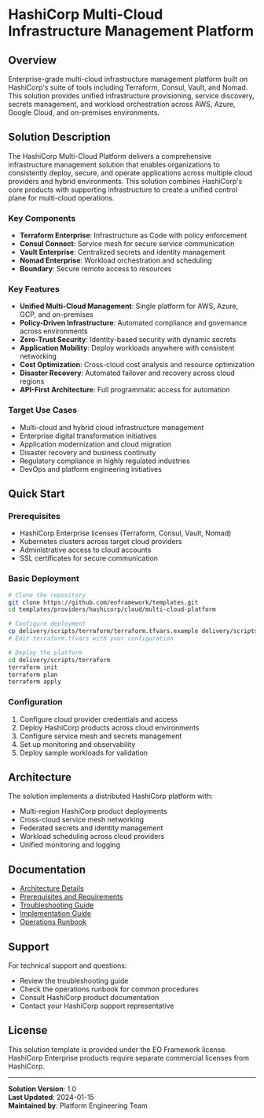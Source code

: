 # HashiCorp Multi-Cloud Infrastructure Management Platform

## Overview
Enterprise-grade multi-cloud infrastructure management platform built on HashiCorp's suite of tools including Terraform, Consul, Vault, and Nomad. This solution provides unified infrastructure provisioning, service discovery, secrets management, and workload orchestration across AWS, Azure, Google Cloud, and on-premises environments.

## Solution Description
The HashiCorp Multi-Cloud Platform delivers a comprehensive infrastructure management solution that enables organizations to consistently deploy, secure, and operate applications across multiple cloud providers and hybrid environments. This solution combines HashiCorp's core products with supporting infrastructure to create a unified control plane for multi-cloud operations.

### Key Components
- **Terraform Enterprise**: Infrastructure as Code with policy enforcement
- **Consul Connect**: Service mesh for secure service communication
- **Vault Enterprise**: Centralized secrets and identity management
- **Nomad Enterprise**: Workload orchestration and scheduling
- **Boundary**: Secure remote access to resources

### Key Features
- **Unified Multi-Cloud Management**: Single platform for AWS, Azure, GCP, and on-premises
- **Policy-Driven Infrastructure**: Automated compliance and governance across environments
- **Zero-Trust Security**: Identity-based security with dynamic secrets
- **Application Mobility**: Deploy workloads anywhere with consistent networking
- **Cost Optimization**: Cross-cloud cost analysis and resource optimization
- **Disaster Recovery**: Automated failover and recovery across cloud regions
- **API-First Architecture**: Full programmatic access for automation

### Target Use Cases
- Multi-cloud and hybrid cloud infrastructure management
- Enterprise digital transformation initiatives
- Application modernization and cloud migration
- Disaster recovery and business continuity
- Regulatory compliance in highly regulated industries
- DevOps and platform engineering initiatives

## Quick Start

### Prerequisites
- HashiCorp Enterprise licenses (Terraform, Consul, Vault, Nomad)
- Kubernetes clusters across target cloud providers
- Administrative access to cloud accounts
- SSL certificates for secure communication

### Basic Deployment
```bash
# Clone the repository
git clone https://github.com/eoframework/templates.git
cd templates/providers/hashicorp/cloud/multi-cloud-platform

# Configure deployment
cp delivery/scripts/terraform/terraform.tfvars.example delivery/scripts/terraform/terraform.tfvars
# Edit terraform.tfvars with your configuration

# Deploy the platform
cd delivery/scripts/terraform
terraform init
terraform plan
terraform apply
```

### Configuration
1. Configure cloud provider credentials and access
2. Deploy HashiCorp products across cloud environments
3. Configure service mesh and secrets management
4. Set up monitoring and observability
5. Deploy sample workloads for validation

## Architecture
The solution implements a distributed HashiCorp platform with:
- Multi-region HashiCorp product deployments
- Cross-cloud service mesh networking
- Federated secrets and identity management
- Workload scheduling across cloud providers
- Unified monitoring and logging

## Documentation
- [Architecture Details](docs/architecture.md)
- [Prerequisites and Requirements](docs/prerequisites.md)
- [Troubleshooting Guide](docs/troubleshooting.md)
- [Implementation Guide](delivery/implementation-guide.md)
- [Operations Runbook](delivery/operations-runbook.md)

## Support
For technical support and questions:
- Review the troubleshooting guide
- Check the operations runbook for common procedures
- Consult HashiCorp product documentation
- Contact your HashiCorp support representative

## License
This solution template is provided under the EO Framework license. HashiCorp Enterprise products require separate commercial licenses from HashiCorp.

---
**Solution Version**: 1.0  
**Last Updated**: 2024-01-15  
**Maintained by**: Platform Engineering Team